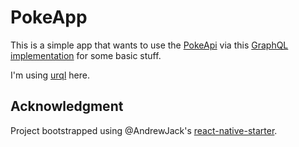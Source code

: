 # PokeApp

This is a simple app that wants to use the [PokeApi](https://pokeapi.co/) via this [GraphQL implementation](https://github.com/lucasbento/graphql-pokemon) for some basic stuff.

I'm using [urql](https://github.com/FormidableLabs/urql) here.

## Acknowledgment

Project bootstrapped using @AndrewJack's [react-native-starter](https://github.com/AndrewJack/react-native-starter).
